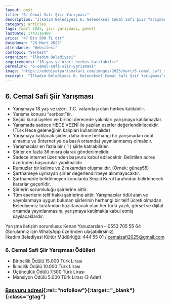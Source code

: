 ```yaml
---
layout: post
title: "6. Cemal Safi Şiir Yarışması"
description: "İlkadım Belediyesi 6. Geleneksel Cemal Safi Şiir Yarışması'nı duyurdu"
category: articles
tags: [mart 2025, şiir yarışması, genel]
lastDate: 1743116400
price: "47 Bin 500 TL'dir"
dateHuman: "28 Mart 2025"
attendance: "Websitesi"
comTopic: "Serbest"
organizer: "İlkadım Belediyesi"
requirements: "18 yaş ve üzeri herkes katılabilir"
permalink: "6-cemal-safi-siir-yarismasi"
image: "https://edebiyatyarismalari.com/images/2025/mart/6_cemal_safi_siir_yarismasi.jpeg"
excerpt:  "İlkadım Belediyesi 6. Geleneksel Cemal Safi Şiir Yarışması'nı duyurdu"
---
```


## 6. Cemal Safi Şiir Yarışması

- Yarışmaya 18 yaş ve üzeri, T.C. vatandaşı olan herkes katılabilir.
- Yarışma konusu “serbest”tir.
- Seçici kurul üyeleri ve birinci derecede yakınları yarışmaya katılamazlar.
- Yarışmada sadece HECE VEZNİ ile yazılan eserler değerlendirilecektir. (Türk Hece geleneğinin kalıpları kullanılmalıdır)
- Yarışmaya katılacak şiirler, daha önce herhangi bir yarışmadan ödül almamış ve (İnternet ya da basılı ortamda) yayınlanmamış olmalıdır.
- Yarışmacılar en fazla bir ( 1 ) şiirle katılabilirler.
- Şiirler en fazla 36 mısra olarak gönderilmelidir.
- Sadece internet üzerinden başvuru kabul edilecektir. Belirtilen adres üzerinden başvurular yapılmalıdır.
- Rumuzlar bir kelime ve 2 rakamdan oluşmalıdır. (Örnek: güneş55)
- Şartnameye uymayan şiirler değerlendirmeye alınmayacaktır.
- Şartnamede belirtilmeyen konularda Seçici Kurul tarafından belirlenecek kararlar geçerlidir.
- Şiirlerin sorumluluğu şairlerine aittir.
- Tüm eserlerin telif hakkı şairlerine aittir. Yarışmacılar ödül alan ve yayınlanmaya uygun bulunan şiirlerinin herhangi bir telif ücreti olmadan Belediyemiz tarafından hazırlanacak olan her türlü yazılı, görsel ve dijital ortamda yayınlanmasını, yarışmaya katılmakla kabul etmiş sayılacaklardır.

Yarışma iletişim sorumlusu: Kenan Yavuzarslan – 0553 705 55 64 (Sorularınız için WhatsApp üzerinden ulaşabilirsiniz)  
İlkadım Belediyesi Kültür Müdürlüğü: 444 55 01 / cemalsafi2025@gmail.com

### 6. Cemal Safi Şiir Yarışması Ödülleri

- Birincilik Ödülü 15.000 Türk Lirası
- İkincilik Ödülü 10.000 Türk Lirası
- Üçüncülük Ödülü 7.500 Türk Lirası
- Mansiyon Ödülü 5.000 Türk Lirası (3 Adet)


### [Başvuru adresi](https://yarisma.ilkadim.bel.tr/?ref=edebiyatyarismalari.com){:rel="nofollow"}{:target="_blank"}{:class="gtag"}